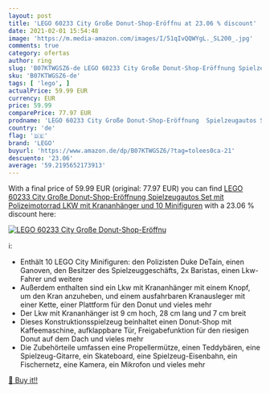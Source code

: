 ```yaml
---
layout: post
title: 'LEGO 60233 City Große Donut-Shop-Eröffnu at 23.06 % discount'
date: 2021-02-01 15:54:48
image: 'https://m.media-amazon.com/images/I/51qIvQQWYgL._SL200_.jpg'
comments: true
category: ofertas
author: ring
slug: 'B07KTWGSZ6-de LEGO 60233 City Große Donut-Shop-Eröffnung Spielzeugautos...'
sku: 'B07KTWGSZ6-de'
tags: [ 'lego', ]
actualPrice: 59.99 EUR
currency: EUR
price: 59.99
comparePrice: 77.97 EUR
prodname: 'LEGO 60233 City Große Donut-Shop-Eröffnung  Spielzeugautos Set mit Polizeimotorrad  LKW mit Krananhänger und 10 Minifiguren'
country: 'de'
flag: '🇩🇪'
brand: 'LEGO'
buyurl: 'https://www.amazon.de/dp/B07KTWGSZ6/?tag=tolees0ca-21'
descuento: '23.06'
average: '59.2195652173913'
---
```


With a final price of 59.99 EUR (original: 77.97 EUR) you can find [LEGO 60233 City Große Donut-Shop-Eröffnung  Spielzeugautos Set mit Polizeimotorrad  LKW mit Krananhänger und 10 Minifiguren](https://www.amazon.de/dp/B07KTWGSZ6/?tag=tolees0ca-21) with a  23.06 % discount here:

[![LEGO 60233 City Große Donut-Shop-Eröffnu](https://m.media-amazon.com/images/I/51qIvQQWYgL._SL200_.jpg)](https://www.amazon.de/dp/B07KTWGSZ6/?tag=tolees0ca-21)

ℹ️:

- Enthält 10 LEGO City Minifiguren: den Polizisten Duke DeTain, einen Ganoven, den Besitzer des Spielzeuggeschäfts, 2x Baristas, einen Lkw-Fahrer und weitere
- Außerdem enthalten sind ein Lkw mit Krananhänger mit einem Knopf, um den Kran anzuheben, und einem ausfahrbaren Kranausleger mit einer Kette, einer Plattform für den Donut und vieles mehr
- Der Lkw mit Krananhänger ist 9 cm hoch, 28 cm lang und 7 cm breit
- Dieses Konstruktionsspielzeug beinhaltet einen Donut-Shop mit Kaffeemaschine, aufklappbare Tür, Freigabefunktion für den riesigen Donut auf dem Dach und vieles mehr
- Die Zubehörteile umfassen eine Propellermütze, einen Teddybären, eine Spielzeug-Gitarre, ein Skateboard, eine Spielzeug-Eisenbahn, ein Fischernetz, eine Kamera, ein Mikrofon und vieles mehr

[🛒 Buy it!!](https://www.amazon.de/dp/B07KTWGSZ6/?tag=tolees0ca-21)
